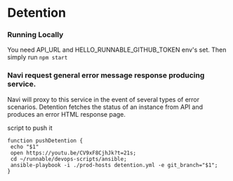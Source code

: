 # Detention

### Running Locally

You need API_URL and HELLO_RUNNABLE_GITHUB_TOKEN env's set. Then simply run `npm start`

### Navi request general error message response producing service.

Navi will proxy to this service in the event of several types of error scenarios. Detention fetches
the status of an instance from API and produces an error HTML response page.

script to push it
```
function pushDetention {
 echo "$1"
 open https://youtu.be/CV9xF8CjhJk?t=21s; 
 cd ~/runnable/devops-scripts/ansible;
 ansible-playbook -i ./prod-hosts detention.yml -e git_branch="$1";
}
```
